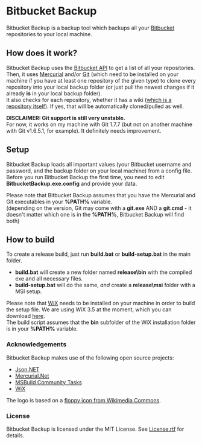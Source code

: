 # Bitbucket Backup

Bitbucket Backup is a backup tool which backups all your [Bitbucket](https://bitbucket.org/) repositories to your local machine.

## How does it work?

Bitbucket Backup uses the [Bitbucket API](https://api.bitbucket.org/) to get a list of all your repositories.  
Then, it uses [Mercurial](http://mercurial.selenic.com/) and/or [Git](http://git-scm.com/) (which need to be installed on your machine if you have at least one repository of the given type) to clone every repository into your local backup folder (or just pull the newest changes if it already **is** in your local backup folder).  
It also checks for each repository, whether it has a wiki ([which is a repository itself](http://confluence.atlassian.com/display/BITBUCKET/Using+your+Bitbucket+Wiki)). If yes, that will be automatically cloned/pulled as well.

**DISCLAIMER: Git support is still very unstable.**  
For now, it works on my machine with Git 1.7.7 (but not on another machine with Git v1.6.5.1, for example). It definitely needs improvement.

## Setup

Bitbucket Backup loads all important values (your Bitbucket username and password, and the backup folder on your local machine) from a config file.  
Before you run Bitbucket Backup the first time, you need to edit **BitbucketBackup.exe.config** and provide your data.  

Please note that Bitbucket Backup assumes that you have the Mercurial and Git executables in your **%PATH%** variable.  
(depending on the version, Git may come with a **git.exe** AND a **git.cmd** - it doesn't matter which one is in the **%PATH%**, Bitbucket Backup will find both)

## How to build

To create a release build, just run **build.bat** or **build-setup.bat** in the main folder.  

 - **build.bat** will create a new folder named **release\bin** with the compiled exe and all necessary files.
 - **build-setup.bat** will do the same, *and* create a **release\msi** folder with a MSI setup.  

Please note that [WiX](http://wix.codeplex.com/) needs to be installed on your machine in order to build the setup file. We are using WiX 3.5 at the moment, which you can download [here](http://wix.codeplex.com/releases/view/60102).  
The build script assumes that the **bin** subfolder of the WiX installation folder is in your **%PATH%** variable.

### Acknowledgements

Bitbucket Backup makes use of the following open source projects:

 - [Json.NET](http://json.codeplex.com/)
 - [Mercurial.Net](http://mercurialnet.codeplex.com/)
 - [MSBuild Community Tasks](http://msbuildtasks.tigris.org/)
 - [WiX](http://wix.codeplex.com/)
 
 The logo is based on a [floppy icon from Wikimedia Commons](http://commons.wikimedia.org/wiki/File%3aMedia-floppy.svg).
 
### License

Bitbucket Backup is licensed under the MIT License. See [License.rtf](https://bitbucket.org/christianspecht/bitbucket-backup/raw/tip/License.rtf) for details.